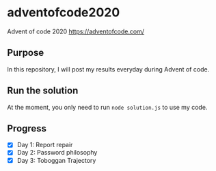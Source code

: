 # adventofcode2020
Advent of code 2020
https://adventofcode.com/

## Purpose
In this repository, I will post my results everyday during Advent of code.

## Run the solution
At the moment, you only need to run ```node solution.js``` to use my code.

## Progress
- [x] Day 1: Report repair
- [x] Day 2: Password philosophy
- [x] Day 3: Toboggan Trajectory

